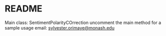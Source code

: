 README
======
Main class: SentimentPolarityCOrrection
uncomment the main method for a sample usage
email: sylvester.orimaye@monash.edu